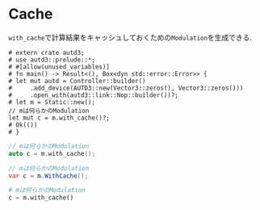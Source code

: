 # Cache

`with_cache`で計算結果をキャッシュしておくための`Modulation`を生成できる.

```rust,edition2021
# extern crate autd3;
# use autd3::prelude::*;
# #[allow(unused_variables)]
# fn main() -> Result<(), Box<dyn std::error::Error>> {
# let mut autd = Controller::builder()
#     .add_device(AUTD3::new(Vector3::zeros(), Vector3::zeros()))
#     .open_with(autd3::link::Nop::builder())?;
# let m = Static::new();
// mは何らかのModulation
let mut c = m.with_cache()?;
# Ok(())
# }
```

```cpp
// mは何らかのModulation
auto c = m.with_cache();
```

```cs
// mは何らかのModulation
var c = m.WithCache();
```

```python
# mは何らかのModulation
c = m.with_cache()
```
